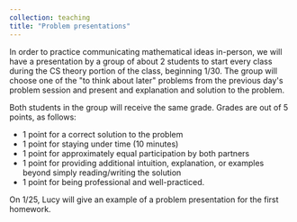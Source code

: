 ```yaml
---
collection: teaching
title: "Problem presentations"
---
```


In order to practice communicating mathematical ideas in-person, we will have a
presentation by a group of about 2 students to start every class during the CS theory
portion of the class, beginning 1/30. The group will choose one of the "to
think about later" problems from the previous day's problem session and present
and explanation and solution to the problem.

Both students in the group will receive the same grade. Grades are out of 5
points, as follows:
* 1 point for a correct solution to the problem
* 1 point for staying under time (10 minutes)
* 1 point for approximately equal participation by both partners
* 1 point for providing additional intuition, explanation, or examples beyond
    simply reading/writing the solution
* 1 point for being professional and well-practiced.

On 1/25, Lucy will give an example of a problem presentation for the first
homework.

